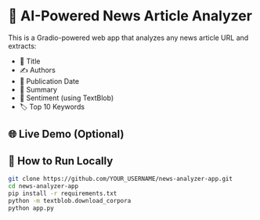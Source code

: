 # 📰 AI-Powered News Article Analyzer

This is a Gradio-powered web app that analyzes any news article URL and extracts:

- 🧠 Title  
- ✍️ Authors  
- 📅 Publication Date  
- 📝 Summary  
- 💬 Sentiment (using TextBlob)  
- 🏷️ Top 10 Keywords

## 🌐 Live Demo (Optional)


## 🚀 How to Run Locally

```bash
git clone https://github.com/YOUR_USERNAME/news-analyzer-app.git
cd news-analyzer-app
pip install -r requirements.txt
python -m textblob.download_corpora
python app.py
